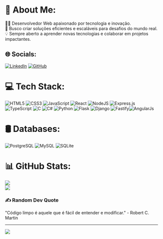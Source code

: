 # 💫 About Me:
👨‍💻 Desenvolvedor Web apaixonado por tecnologia e inovação.<br>🚀 Busco criar soluções eficientes e escaláveis para desafios do mundo real.<br>💡 Sempre aberto a aprender novas tecnologias e colaborar em projetos impactantes.

## 🌐 Socials:
[![LinkedIn](https://img.shields.io/badge/LinkedIn-%230077B5.svg?logo=linkedin&logoColor=white)](https://www.linkedin.com/in/miguel-nanga-manuel-5576082a0/) [![GitHub](https://img.shields.io/badge/GitHub-%23121011.svg?logo=github&logoColor=white)](https://github.com/MiguelDeep)  

# 💻 Tech Stack:
![HTML5](https://img.shields.io/badge/html5-%23E34F26.svg?style=for-the-badge&logo=html5&logoColor=white) ![CSS3](https://img.shields.io/badge/css3-%231572B6.svg?style=for-the-badge&logo=css3&logoColor=white) ![JavaScript](https://img.shields.io/badge/javascript-%23323330.svg?style=for-the-badge&logo=javascript&logoColor=%23F7DF1E) ![React](https://img.shields.io/badge/react-%2320232a.svg?style=for-the-badge&logo=react&logoColor=%2361DAFB) ![NodeJS](https://img.shields.io/badge/node.js-6DA55F?style=for-the-badge&logo=node.js&logoColor=white) ![Express.js](https://img.shields.io/badge/express.js-%23404d59.svg?style=for-the-badge&logo=express&logoColor=%2361DAFB) ![TypeScript](https://img.shields.io/badge/typescript-%23007ACC.svg?style=for-the-badge&logo=typescript&logoColor=white) ![C](https://img.shields.io/badge/c-%2300599C.svg?style=for-the-badge&logo=c&logoColor=white) ![C#](https://img.shields.io/badge/c%23-%23239120.svg?style=for-the-badge&logo=c-sharp&logoColor=white) ![Python](https://img.shields.io/badge/python-3670A0?style=for-the-badge&logo=python&logoColor=ffdd54) ![Flask](https://img.shields.io/badge/flask-%23000.svg?style=for-the-badge&logo=flask&logoColor=white) ![Django](https://img.shields.io/badge/django-%23092E20.svg?style=for-the-badge&logo=django&logoColor=white) ![Fastify](https://img.shields.io/badge/fastify-%23000000.svg?style=for-the-badge&logo=fastify&logoColor=white)![AngularJs](https://img.shields.io/badge/angularjs-%23FF0000.svg?style=for-the-badge&logo=angular&logoColor=white)



# 🛢️ Databases:
![PostgreSQL](https://img.shields.io/badge/postgresql-%23316192.svg?style=for-the-badge&logo=postgresql&logoColor=white) ![MySQL](https://img.shields.io/badge/mysql-%2300f.svg?style=for-the-badge&logo=mysql&logoColor=white) ![SQLite](https://img.shields.io/badge/sqlite-%2307405e.svg?style=for-the-badge&logo=sqlite&logoColor=white)

# 📊 GitHub Stats:
![](https://github-readme-stats.vercel.app/api?username=MiguelDeep&theme=dark&hide_border=false&include_all_commits=true&count_private=true)<br/>
![](https://github-readme-streak-stats.herokuapp.com/?user=MiguelDeep&theme=dark&hide_border=false)<br/>


### ✍️ Random Dev Quote
"Código limpo é aquele que é fácil de entender e modificar." - Robert C. Martin


---
[![](https://visitcount.itsvg.in/api?id=MiguelDeep&icon=0&color=0)](https://visitcount.itsvg.in)

<!-- Proudly created with GPRM ( https://gprm.itsvg.in ) -->
